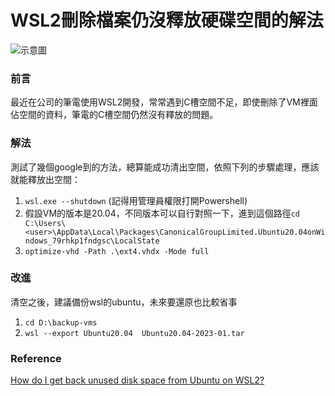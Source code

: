 # WSL2刪除檔案仍沒釋放硬碟空間的解法
![示意圖](https://miro.medium.com/max/640/1*NYWAPnYXGsmLnmGU88dhAg.png)

### 前言
最近在公司的筆電使用WSL2開發，常常遇到C槽空間不足，即使刪除了VM裡面佔空間的資料，筆電的C槽空間仍然沒有釋放的問題。

### 解法
測試了幾個google到的方法，總算能成功清出空間，依照下列的步驟處理，應該就能釋放出空間：

1. `wsl.exe --shutdown` (記得用管理員權限打開Powershell)
2. 假設VM的版本是20.04，不同版本可以自行對照一下，進到這個路徑`cd C:\Users\<user>\AppData\Local\Packages\CanonicalGroupLimited.Ubuntu20.04onWindows_79rhkp1fndgsc\LocalState`
3. `optimize-vhd -Path .\ext4.vhdx -Mode full`

### 改進
清空之後，建議備份wsl的ubuntu，未來要還原也比較省事

1. `cd D:\backup-vms`
2. `wsl --export Ubuntu20.04  Ubuntu20.04-2023-01.tar`

### Reference
[How do I get back unused disk space from Ubuntu on WSL2?](https://superuser.com/questions/1606213/how-do-i-get-back-unused-disk-space-from-ubuntu-on-wsl2)
